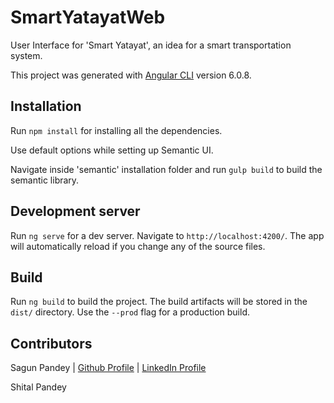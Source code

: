 # SmartYatayatWeb

User Interface for 'Smart Yatayat', an idea for a smart transportation system.

This project was generated with [Angular CLI](https://github.com/angular/angular-cli) version 6.0.8.

## Installation

Run `npm install` for installing all the dependencies. 

Use default options while setting up Semantic UI.

Navigate inside 'semantic' installation folder and run `gulp build` to build the semantic library.


## Development server

Run `ng serve` for a dev server. Navigate to `http://localhost:4200/`. The app will automatically reload if you change any of the source files.

## Build

Run `ng build` to build the project. The build artifacts will be stored in the `dist/` directory. Use the `--prod` flag for a production build.

## Contributors

Sagun Pandey | [Github Profile](https://www.github.com/sagunpandey) | [LinkedIn Profile](https://www.linkedin.com/in/sagunpandey)

Shital Pandey
